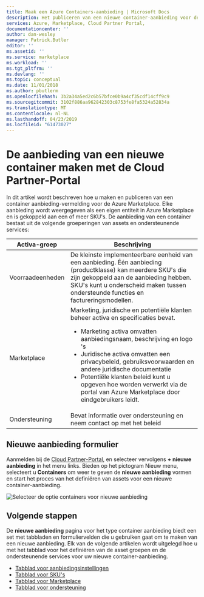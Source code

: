 ```yaml
---
title: Maak een Azure Containers-aanbieding | Microsoft Docs
description: Het publiceren van een nieuwe container-aanbieding voor de Marketplace...
services: Azure, Marketplace, Cloud Partner Portal,
documentationcenter: ''
author: dan-wesley
manager: Patrick.Butler
editor: ''
ms.assetid: ''
ms.service: marketplace
ms.workload: ''
ms.tgt_pltfrm: ''
ms.devlang: ''
ms.topic: conceptual
ms.date: 11/01/2018
ms.author: pbutlerm
ms.openlocfilehash: 3b2a34a5ed2c6b57bfce0b9a4cf35cdf14cff9c9
ms.sourcegitcommit: 3102f886aa962842303c8753fe8fa5324a52834a
ms.translationtype: MT
ms.contentlocale: nl-NL
ms.lasthandoff: 04/23/2019
ms.locfileid: "61473027"
---
```

# <a name="create-a-new-container-offer-with-the-cloud-partner-portal"></a>De aanbieding van een nieuwe container maken met de Cloud Partner-Portal

In dit artikel wordt beschreven hoe u maken en publiceren van een container aanbieding-vermelding voor de Azure Marketplace. Elke aanbieding wordt weergegeven als een eigen entiteit in Azure Marketplace en is gekoppeld aan een of meer SKU's.  De aanbieding van een container bestaat uit de volgende groeperingen van assets en ondersteunende services:

|  **Activa-groep**   |  **Beschrijving**  |
|  ---------------   |  ---------------  |
|    Voorraadeenheden            |  De kleinste implementeerbare eenheid van een aanbieding. Één aanbieding (productklasse) kan meerdere SKU's die zijn gekoppeld aan de aanbieding hebben. SKU's kunt u onderscheid maken tussen ondersteunde functies en factureringsmodellen. |
|  Marketplace       | Marketing, juridische en potentiële klanten beheer activa en specificaties bevat.  <ul><li> Marketing activa omvatten aanbiedingsnaam, beschrijving en logo 's</li> <li> Juridische activa omvatten een privacybeleid, gebruiksvoorwaarden en andere juridische documentatie</li>  <li> Potentiële klanten beleid kunt u opgeven hoe worden verwerkt via de portal van Azure Marketplace door eindgebruikers leidt.</li> </ul> |
| Ondersteuning            | Bevat informatie over ondersteuning en neem contact op met het beleid |


## <a name="new-offer-form"></a>Nieuwe aanbieding formulier 

Aanmelden bij de [Cloud Partner-Portal](https://cloudpartner.azure.com/), en selecteer vervolgens **+ nieuwe aanbieding** in het menu links. Bieden op het pictogram Nieuw menu, selecteert u **Containers** om weer te geven de **nieuwe aanbieding** vormen en start het proces van het definiëren van assets voor een nieuwe container-aanbieding.

![Selecteer de optie containers voor nieuwe aanbieding](./media/azure-container-offer.png)

## <a name="next-steps"></a>Volgende stappen

De **nieuwe aanbieding** pagina voor het type container aanbieding biedt een set met tabbladen en formuliervelden die u gebruiken gaat om te maken van een nieuwe aanbieding. Elk van de volgende artikelen wordt uitgelegd hoe u met het tabblad voor het definiëren van de asset groepen en de ondersteunende services voor uw nieuwe container-aanbieding.

- [Tabblad voor aanbiedingsinstellingen](./cpp-offer-settings-tab.md)
- [Tabblad voor SKU's](./cpp-skus-tab.md)
- [Tabblad voor Marketplace](./cpp-marketplace-tab.md)
- [Tabblad voor ondersteuning](./cpp-support-tab.md)
